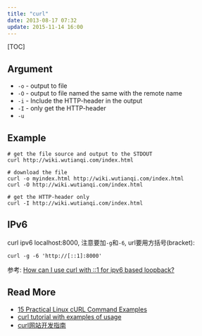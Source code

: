 ```yaml
---
title: "curl"
date: 2013-08-17 07:32
update: 2015-11-14 16:00
---
```


[TOC]

## Argument ##

* `-o` - output to file
* `-O` - output to file named the same with the remote name
* `-i` - Include the HTTP-header in the output
* `-I` - only get the HTTP-header
* `-u`

## Example ##

	# get the file source and output to the STDOUT
	curl http://wiki.wutianqi.com/index.html

	# download the file
	curl -o myindex.html http://wiki.wutianqi.com/index.html
	curl -O http://wiki.wutianqi.com/index.html

	# get the HTTP-header only
	curl -I http://wiki.wutianqi.com/index.html


## IPv6 ##

curl ipv6 localhost:8000, 注意要加`-g`和`-6`, url要用方括号(bracket):

    curl -g -6 'http://[::1]:8000'

参考: [How can I use curl with ::1 for ipv6 based loopback?](http://superuser.com/a/885757/251495)

## Read More ##

* [15 Practical Linux cURL Command Examples](http://www.thegeekstuff.com/2012/04/curl-examples/)
* [curl tutorial with examples of usage](http://www.yilmazhuseyin.com/blog/dev/curl-tutorial-examples-usage)
* [curl网站开发指南](http://www.ruanyifeng.com/blog/2011/09/curl.html)

